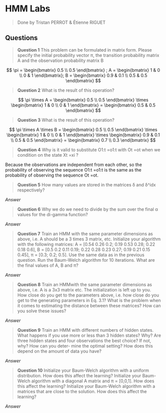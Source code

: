 # HMM Labs

> Done by Tristan PERROT & Étienne RIGUET

## Questions

> **Question 1** This problem can be formulated in matrix form. Please specify the initial probability vector π, the transition probability matrix A and the observation probability matrix B

$$
\pi = \begin{bmatrix} 0.5 \\ 0.5 \end{bmatrix} ;
A = \begin{bmatrix} 1 & 0 \\ 0 & 1 \end{bmatrix};
B = \begin{bmatrix} 0.9 & 0.1 \\ 0.5 & 0.5 \end{bmatrix}
$$

> **Question 2** What is the result of this operation?

$$
\pi \times A = \begin{bmatrix} 0.5 \\ 0.5 \end{bmatrix} \times \begin{bmatrix} 1 & 0 \\ 0 & 1 \end{bmatrix} = \begin{bmatrix} 0.5 & 0.5 \end{bmatrix}
$$

> **Question 3** What is the result of this operation?

$$
\pi \times A \times B = \begin{bmatrix} 0.5 \\ 0.5 \end{bmatrix} \times \begin{bmatrix} 1 & 0 \\ 0 & 1 \end{bmatrix} \times \begin{bmatrix} 0.9 & 0.1 \\ 0.5 & 0.5 \end{bmatrix} = \begin{bmatrix} 0.7 \\ 0.3 \end{bmatrix}
$$

> **Question 4** Why is it valid to substitute O1:t =o1:t with Ot =ot when we condition on the state Xt =xi ?

Because the observations are independent from each other, so the probability of observing the sequence O1:t =o1:t is the same as the probability of observing the sequence Ot =ot.

> **Question 5** How many values are stored in the matrices δ and δ^idx respectively?

*Answer*

> **Question 6** Why we do we need to divide by the sum over the final α values for the di-gamma function?

*Answer*

> **Question 7** Train an HMM with the same parameter dimensions as above, i.e. A should be a 3 times 3 matrix, etc. Initialize your algorithm with the following matrices: A = [0.54 0.26 0.2; 0.19 0.53 0.28; 0.22 0.18 0.6], B = [0.5 0.2 0.11 0.19; 0.22 0.28 0.23 0.27; 0.19 0.21 0.15 0.45], π = [0.3; 0.2; 0.5]. Use the same data as in the previous question. Run the Baum-Welch algorithm for 10 iterations. What are the final values of A, B and π?

*Answer*

> **Question 8** Train an HMMwith the same parameter dimensions as above, i.e. A is a 3x3 matrix etc. The initialization is left up to you.
> How close do you get to the parameters above, i.e. how close do you get to the generating parameters in Eq. 3.1? What is the problem when it comes to estimating the distance between these matrices? How can you solve these issues?

*Answer*

> **Question 9** Train an HMM with different numbers of hidden states.
> What happens if you use more or less than 3 hidden states? Why? Are three hidden states and four observations the best choice? If not, why? How can you deter-
mine the optimal setting? How does this depend on the amount of data you have?

*Answer*

> **Question 10** Initialize your Baum-Welch algorithm with a uniform distribution. How does this affect the learning?
> Initialize your Baum-Welch algorithm with a diagonal A matrix and π = [0,0,1]. How does this affect the learning?
> Initialize your Baum-Welch algorithm with a matrices that are close to the solution. How does this affect the learning?

*Answer*

